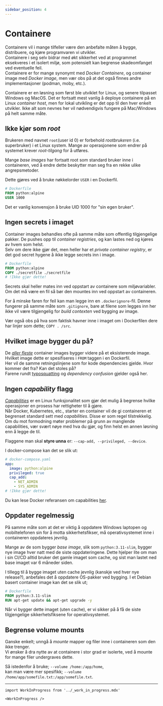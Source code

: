 ```yaml
---
sidebar_position: 4
---
```


# Containere

Containere vil i mange tilfeller være den anbefalte måten å bygge, distribuere, og kjøre programvaren vi utvikler.  
Containere i seg selv bidrar med økt sikkerhet ved at programmet eksekveres i et isolert miljø, som potensielt kan begrense skadeomfanget ved eventuelle feil.  
Containere er for mange synonymt med _Docker Containere_, og container image med _Docker image_, men vær obs på at det også finnes andre implementasjoner (podman, moby, etc.).

Containere er en løsning som først ble utviklet for Linux, og senere tilpasset Windows og MacOS. Det er fortsatt mest vanlig å deploye containere på en Linux _container host_, men for lokal utvikling er det opp til den hver enkelt utvikler. Ikke alt som nevnes her vil nødvendigvis fungere på Mac/Windows på helt samme måte.

## Ikke kjør som _root_

Brukeren med navnet `root`(user id 0) er forbehold _rootbrukeren_ (i.e. superbruker) i et Linux system. Mange av operasjonene som endrer på systemet krever _root-tilgang_ for å utføres.  
<!-- De få eksemplene på _container breakout_, altså at en angriper får tilgang til _container hosten_, har bare vært mulig om brukeren som programmet inne i containeren kjører som har _uid 0_.   -->
Mange _base images_ har fortsatt root som standard bruker inne i containeren, ved å endre dette beskytter man seg fra en rekke ulike angrepsmetoder.

Dette gjøres ved å bruke nøkkelorder `USER` i en Dockerfil.

```Dockerfile
# Dockerfile
FROM python:alpine
USER 1000
```

Det er vanlig konvensjon å bruke UID 1000 for "sin egen bruker".

## Ingen secrets i imaget

Container images behandles ofte på samme måte som offentlig tilgjengelige pakker. De pushes opp til _container registries_, og kan lastes ned og kjøres av hvem som helst.  
Selv om dere ikke gjør det, men heller har et _private container registry_, er det god secret hygene å ikke legge secrets inn i image.

```Dockerfile
# Dockerfile
FROM python:alpine
COPY ./secretfile ./secretfile
# !Ikke gjør dette!
```

Secrets skal heller mates inn ved oppstart av containere som miljøvariabler. Om det må være en fil så bør den mountes inn ved oppstart av containeren.

For å minske faren for feil kan man legge inn en `.dockerignore`-fil. Denne fungerer på samme måte som `.gitignore`, bare at filene som legges inn her ikke vil være tilgjengelig for _build contexten_ ved bygging av image.

Vær også obs på hva som faktisk havner inne i imaget om i Dockerfilen dere har linjer som dette; `COPY . /src`.

## Hvilket image bygger du på?

De [_aller fleste_](https://docs.docker.com/develop/develop-images/baseimages/) container images bygger videre på et eksisterende image. Hvilket image dette er spesifiseres i `FROM` taggen i en Dockerfil.  
Her vil de samme retningslinjene som for kode dependencies gjelde. Hvor kommer det fra? Kan det stoles på?  
Farene rundt [typosquatting](https://en.wikipedia.org/wiki/Typosquatting) og _dependency confusion_ gjelder også her.

## Ingen _capability_ flagg

[_Capabilities_](https://man7.org/linux/man-pages/man7/capabilities.7.html) er en Linux funksjonalitet som gjør det mulig å begrense hvilke operasjoner en prosess har rettigheter til å gjøre.  
Når Docker, Kubernetes, etc., starter en container vil de gi containeren et begrenset standard sett med _capabilities_. Disse er som regel tilstrekkelig.
Om du mot formodning møter problemer på grunn av manglende capabilities, vær svært nøye med hva du gjør, og finn helst en annen løsning enn å legge de til.

Flaggene man skal __styre unna__ er: `--cap-add, --privileged, --device`.

I docker-compose kan det se slik ut:

```yaml
# docker-compose.yaml
app:
  image: python:alpine
  privileged: true
  cap_add:
    - NET_ADMIN
    - SYS_ADMIN
# !Ikke gjør dette!
```

Du kan lese Docker referansen om capabilities [her](https://docs.docker.com/engine/reference/run/#runtime-privilege-and-linux-capabilities).

## Oppdater regelmessig

På samme måte som at det er viktig å oppdatere Windows laptopen og mobiltelefonen sin for å motta sikkerhetsfikser, må operativsystemet inne i containeren oppdateres jevnlig.

Mange av de som bygger _base image_, slik som `python:3.11-slim`, bygger nye image hver natt med de siste oppdateringene.
Dette hjelper lite om man i sin CI/CD alltid bruker det gamle imaget som cache, og sist man lastet ned base imaget var 6 måneder siden.

I tillegg til å bygge imaget uten cache jevnlig (kanskje ved hver nye release?), anbefales det å oppdatere OS-pakker ved bygging. I et Debian basert container image kan det se slik ut;

```Dockerfile
# Dockerfile
FROM python:3.11-slim
RUN apt-get update && apt-get upgrade -y

```

Når vi bygger dette imaget (uten cache), er vi sikker på å få de siste tilgjengelige sikkerhetsfiksene for operativsystemet.

## Begrense volume mounts

Ganske enkelt; unngå å _mounte_ mapper og filer inne i containeren som den ikke trenger.  
Vi ønsker å dra nytte av at containere i stor grad er isolerte, ved å mounte for mange filer undergraves dette.

Så istedenfor å bruke; `--volume /home:/app/home`,  
kan man være mer spesifikk; `--volume /home/app/somefile.txt:/app/somefile.txt`.

---

```mdx-code-block
import WorkInProgress from '../_work_in_progress.mdx'

<WorkInProgress />
```
